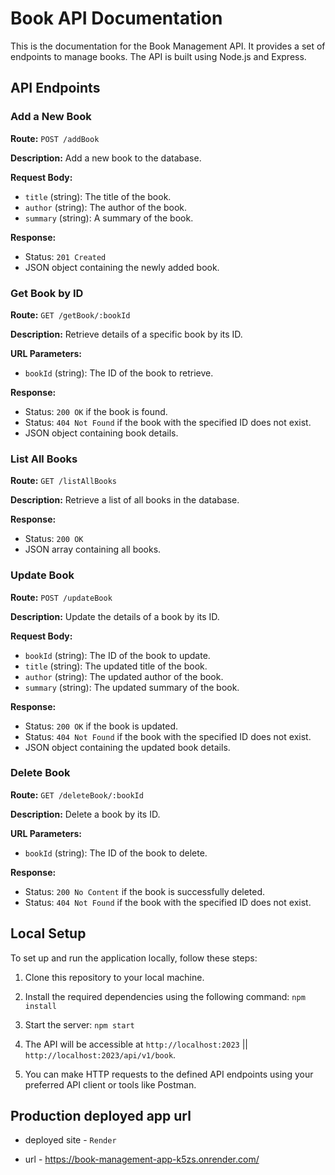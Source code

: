 # Book API Documentation

This is the documentation for the Book Management API. It provides a set of endpoints to manage books. The API is built using Node.js and Express.

## API Endpoints

### Add a New Book

**Route:** `POST /addBook`

**Description:** Add a new book to the database.

**Request Body:**
- `title` (string): The title of the book.
- `author` (string): The author of the book.
- `summary` (string): A summary of the book.

**Response:**
- Status: `201 Created`
- JSON object containing the newly added book.

### Get Book by ID

**Route:** `GET /getBook/:bookId`

**Description:** Retrieve details of a specific book by its ID.

**URL Parameters:**
- `bookId` (string): The ID of the book to retrieve.

**Response:**
- Status: `200 OK` if the book is found.
- Status: `404 Not Found` if the book with the specified ID does not exist.
- JSON object containing book details.

### List All Books

**Route:** `GET /listAllBooks`

**Description:** Retrieve a list of all books in the database.

**Response:**
- Status: `200 OK`
- JSON array containing all books.

### Update Book

**Route:** `POST /updateBook`

**Description:** Update the details of a book by its ID.

**Request Body:**
- `bookId` (string): The ID of the book to update.
- `title` (string): The updated title of the book.
- `author` (string): The updated author of the book.
- `summary` (string): The updated summary of the book.

**Response:**
- Status: `200 OK` if the book is updated.
- Status: `404 Not Found` if the book with the specified ID does not exist.
- JSON object containing the updated book details.

### Delete Book

**Route:** `GET /deleteBook/:bookId`

**Description:** Delete a book by its ID.

**URL Parameters:**
- `bookId` (string): The ID of the book to delete.

**Response:**
- Status: `200 No Content` if the book is successfully deleted.
- Status: `404 Not Found` if the book with the specified ID does not exist.

## Local Setup

To set up and run the application locally, follow these steps:

1. Clone this repository to your local machine.

2. Install the required dependencies using the following command: `npm install`

3. Start the server: `npm start`

4. The API will be accessible at `http://localhost:2023` || `http://localhost:2023/api/v1/book`.

5. You can make HTTP requests to the defined API endpoints using your preferred API client or tools like Postman.



## Production deployed app url 

- deployed site -  `Render`

- url - https://book-management-app-k5zs.onrender.com/